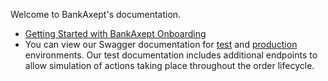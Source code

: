 Welcome to BankAxept's documentation.

* [Getting Started with BankAxept Onboarding](./getting_started.md)
* You can view our Swagger documentation for [test](https://onboarding-test.baxlab.no/swagger-ui/index.html) and [production](https://onboarding.bankaxept.no/swagger-ui/index.html#/) environments.
Our test documentation includes additional endpoints to allow simulation of actions taking place throughout the order lifecycle. 

